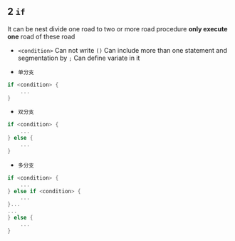 ## 2 `if` 
It can be nest
divide one road to two or more road
procedure **only execute one** road of these road

* `<condition>` 
Can not write `()` 
Can include more than one statement and segmentation by `;` 
Can define variate in it

* `单分支` 
```go
if <condition> {
	...
}
```

* `双分支` 
```go
if <condition> {
	...
} else {
	...
}
```

* `多分支` 
```go
if <condition> {
	...
} else if <condition> {
	...
}...
...
} else {
	...
}
```
